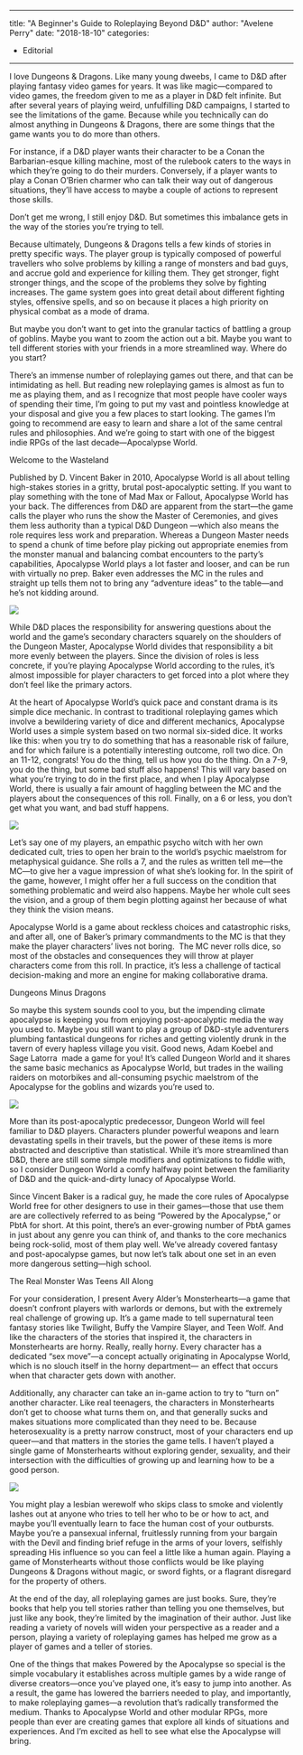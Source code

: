 
---
title: "A Beginner's Guide to Roleplaying Beyond D&#038;D"
author: "Avelene Perry"
date: "2018-18-10"
categories:
- Editorial
---

I love Dungeons & Dragons. Like many young dweebs, I came to D&D after playing fantasy video games for years. It was like magic—compared to video games, the freedom given to me as a player in D&D felt infinite. But after several years of playing weird, unfulfilling D&D campaigns, I started to see the limitations of the game. Because while you technically can do almost anything in Dungeons & Dragons, there are some things that the game wants you to do more than others.

For instance, if a D&D player wants their character to be a Conan the Barbarian-esque killing machine, most of the rulebook caters to the ways in which they’re going to do their murders. Conversely, if a player wants to play a Conan O’Brien charmer who can talk their way out of dangerous situations, they’ll have access to maybe a couple of actions to represent those skills.

Don’t get me wrong, I still enjoy D&D. But sometimes this imbalance gets in the way of the stories you’re trying to tell. 

Because ultimately, Dungeons & Dragons tells a few kinds of stories in pretty specific ways. The player group is typically composed of powerful travellers who solve problems by killing a range of monsters and bad guys, and accrue gold and experience for killing them. They get stronger, fight stronger things, and the scope of the problems they solve by fighting increases. The game system goes into great detail about different fighting styles, offensive spells, and so on because it places a high priority on physical combat as a mode of drama. 

But maybe you don’t want to get into the granular tactics of battling a group of goblins. Maybe you want to zoom the action out a bit. Maybe you want to tell different stories with your friends in a more streamlined way. Where do you start? 

There’s an immense number of roleplaying games out there, and that can be intimidating as hell. But reading new roleplaying games is almost as fun to me as playing them, and as I recognize that most people have cooler ways of spending their time, I’m going to put my vast and pointless knowledge at your disposal and give you a few places to start looking. The games I’m going to recommend are easy to learn and share a lot of the same central rules and philosophies. And we’re going to start with one of the biggest indie RPGs of the last decade—Apocalypse World.

Welcome to the Wasteland

Published by D. Vincent Baker in 2010, Apocalypse World is all about telling high-stakes stories in a gritty, brutal post-apocalyptic setting. If you want to play something with the tone of Mad Max or Fallout, Apocalypse World has your back. The differences from D&D are apparent from the start—the game calls the player who runs the show the Master of Ceremonies, and gives them less authority than a typical D&D Dungeon —which also means the role requires less work and preparation. Whereas a Dungeon Master needs to spend a chunk of time before play picking out appropriate enemies from the monster manual and balancing combat encounters to the party’s capabilities, Apocalypse World plays a lot faster and looser, and can be run with virtually no prep. Baker even addresses the MC in the rules and straight up tells them not to bring any “adventure ideas” to the table—and he’s not kidding around.

![](https://i0.wp.com/vrvblog.co/wp-content/uploads/2018/10/this-is-a-rulebook-1024x457.png?resize=1024%2C457&#038;ssl=1)

While D&D places the responsibility for answering questions about the world and the game’s secondary characters squarely on the shoulders of the Dungeon Master, Apocalypse World divides that responsibility a bit more evenly between the players. Since the division of roles is less concrete, if you’re playing Apocalypse World according to the rules, it’s almost impossible for player characters to get forced into a plot where they don’t feel like the primary actors.

At the heart of Apocalypse World’s quick pace and constant drama is its simple dice mechanic. In contrast to traditional roleplaying games which involve a bewildering variety of dice and different mechanics, Apocalypse World uses a simple system based on two normal six-sided dice. It works like this: when you try to do something that has a reasonable risk of failure, and for which failure is a potentially interesting outcome, roll two dice. On an 11-12, congrats! You do the thing, tell us how you do the thing. On a 7-9, you do the thing, but some bad stuff also happens! This will vary based on what you’re trying to do in the first place, and when I play Apocalypse World, there is usually a fair amount of haggling between the MC and the players about the consequences of this roll. Finally, on a 6 or less, you don’t get what you want, and bad stuff happens.

![](https://i1.wp.com/vrvblog.co/wp-content/uploads/2018/10/aw-the-chopper-1024x570.png?resize=1024%2C570&#038;ssl=1)

Let’s say one of my players, an empathic psycho witch with her own dedicated cult, tries to open her brain to the world’s psychic maelstrom for metaphysical guidance. She rolls a 7, and the rules as written tell me—the MC—to give her a vague impression of what she’s looking for. In the spirit of the game, however, I might offer her a full success on the condition that something problematic and weird also happens. Maybe her whole cult sees the vision, and a group of them begin plotting against her because of what they think the vision means. 

Apocalypse World is a game about reckless choices and catastrophic risks, and after all, one of Baker’s primary commandments to the MC is that they make the player characters’ lives not boring.  The MC never rolls dice, so most of the obstacles and consequences they will throw at player characters come from this roll. In practice, it&#8217;s less a challenge of tactical decision-making and more an engine for making collaborative drama.

Dungeons Minus Dragons

So maybe this system sounds cool to you, but the impending climate apocalypse is keeping you from enjoying post-apocalyptic media the way you used to. Maybe you still want to play a group of D&D-style adventurers plumbing fantastical dungeons for riches and getting violently drunk in the tavern of every hapless village you visit. Good news, Adam Koebel and Sage Latorra  made a game for you! It’s called Dungeon World and it shares the same basic mechanics as Apocalypse World, but trades in the wailing raiders on motorbikes and all-consuming psychic maelstrom of the Apocalypse for the goblins and wizards you’re used to.

![](https://i0.wp.com/vrvblog.co/wp-content/uploads/2018/10/apoc-world-conversation-1024x430.png?resize=1024%2C430&#038;ssl=1)

More than its post-apocalyptic predecessor, Dungeon World will feel familiar to D&D players. Characters plunder powerful weapons and learn devastating spells in their travels, but the power of these items is more abstracted and descriptive than statistical. While it’s more streamlined than D&D, there are still some simple modifiers and optimizations to fiddle with, so I consider Dungeon World a comfy halfway point between the familiarity of D&D and the quick-and-dirty lunacy of Apocalypse World.

Since Vincent Baker is a radical guy, he made the core rules of Apocalypse World free for other designers to use in their games—those that use them are are collectively referred to as being “Powered by the Apocalypse,” or PbtA for short. At this point, there’s an ever-growing number of PbtA games in just about any genre you can think of, and thanks to the core mechanics being rock-solid, most of them play well. We’ve already covered fantasy and post-apocalypse games, but now let’s talk about one set in an even more dangerous setting—high school.

The Real Monster Was Teens All Along

For your consideration, I present Avery Alder’s Monsterhearts—a game that doesn’t confront players with warlords or demons, but with the extremely real challenge of growing up. It’s a game made to tell supernatural teen fantasy stories like Twilight, Buffy the Vampire Slayer, and Teen Wolf. And like the characters of the stories that inspired it, the characters in Monsterhearts are horny. Really, really horny. Every character has a dedicated “sex move”—a concept actually originating in Apocalypse World, which is no slouch itself in the horny department— an effect that occurs when that character gets down with another.

Additionally, any character can take an in-game action to try to “turn on” another character. Like real teenagers, the characters in Monsterhearts don’t get to choose what turns them on, and that generally sucks and makes situations more complicated than they need to be. Because heterosexuality is a pretty narrow construct, most of your characters end up queer—and that matters in the stories the game tells. I haven’t played a single game of Monsterhearts without exploring gender, sexuality, and their intersection with the difficulties of growing up and learning how to be a good person.

![](https://i1.wp.com/vrvblog.co/wp-content/uploads/2018/10/monsterhearts-smooch-1024x814.jpg?resize=1024%2C814&#038;ssl=1)

You might play a lesbian werewolf who skips class to smoke and violently lashes out at anyone who tries to tell her who to be or how to act, and maybe you’ll eventually learn to face the human cost of your outbursts. Maybe you’re a pansexual infernal, fruitlessly running from your bargain with the Devil and finding brief refuge in the arms of your lovers, selfishly spreading His influence so you can feel a little like a human again. Playing a game of Monsterhearts without those conflicts would be like playing Dungeons & Dragons without magic, or sword fights, or a flagrant disregard for the property of others.

At the end of the day, all roleplaying games are just books. Sure, they’re books that help you tell stories rather than telling you one themselves, but just like any book, they’re limited by the imagination of their author. Just like reading a variety of novels will widen your perspective as a reader and a person, playing a variety of roleplaying games has helped me grow as a player of games and a teller of stories. 

One of the things that makes Powered by the Apocalypse so special is the simple vocabulary it establishes across multiple games by a wide range of diverse creators—once you’ve played one, it’s easy to jump into another. As a result, the game has lowered the barriers needed to play, and importantly, to make roleplaying games—a revolution that’s radically transformed the medium. Thanks to Apocalypse World and other modular RPGs, more people than ever are creating games that explore all kinds of situations and experiences. And I’m excited as hell to see what else the Apocalypse will bring.

